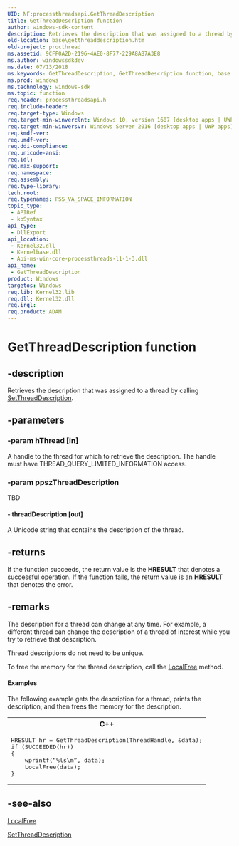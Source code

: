 ```yaml
---
UID: NF:processthreadsapi.GetThreadDescription
title: GetThreadDescription function
author: windows-sdk-content
description: Retrieves the description that was assigned to a thread by calling SetThreadDescription.
old-location: base\getthreaddescription.htm
old-project: procthread
ms.assetid: 9CFF0A2D-2196-4AE0-8F77-229A8AB7A3E8
ms.author: windowssdkdev
ms.date: 07/13/2018
ms.keywords: GetThreadDescription, GetThreadDescription function, base.getthreaddescription, processthreadsapi/GetThreadDescription
ms.prod: windows
ms.technology: windows-sdk
ms.topic: function
req.header: processthreadsapi.h
req.include-header: 
req.target-type: Windows
req.target-min-winverclnt: Windows 10, version 1607 [desktop apps | UWP apps]
req.target-min-winversvr: Windows Server 2016 [desktop apps | UWP apps]
req.kmdf-ver: 
req.umdf-ver: 
req.ddi-compliance: 
req.unicode-ansi: 
req.idl: 
req.max-support: 
req.namespace: 
req.assembly: 
req.type-library: 
tech.root: 
req.typenames: PSS_VA_SPACE_INFORMATION
topic_type:
 - APIRef
 - kbSyntax
api_type:
 - DllExport
api_location:
 - Kernel32.dll
 - Kernelbase.dll
 - Api-ms-win-core-processthreads-l1-1-3.dll
api_name:
 - GetThreadDescription
product: Windows
targetos: Windows
req.lib: Kernel32.lib
req.dll: Kernel32.dll
req.irql: 
req.product: ADAM
---
```


# GetThreadDescription function


## -description


Retrieves the description that was assigned to a thread by calling <a href="https://msdn.microsoft.com/0C17C60A-8DC9-4DB1-A3ED-5AFEBE598CBB">SetThreadDescription</a>.


## -parameters




### -param hThread [in]

A handle to the thread for which to retrieve the description. The handle must have THREAD_QUERY_LIMITED_INFORMATION access.


### -param ppszThreadDescription

TBD




#### - threadDescription [out]

A Unicode string that contains the description of the thread.


## -returns



If the function succeeds, the return value is the <b>HRESULT</b> that denotes a successful operation.
If the function fails, the return value is an <b>HRESULT</b> that denotes the error.





## -remarks



The description for a thread can change at any time. For example, a different thread can change the description of a thread of interest while you try to retrieve that description.

Thread descriptions do not need to be unique.

To free the memory for the thread description, call the <a href="https://msdn.microsoft.com/a0393983-cb43-4dfa-91a6-d82a5fb8de12">LocalFree</a> method.


#### Examples

The following example gets the description for a thread,  prints the description, and then frees the memory for the description.

<div class="code"><span codelanguage="ManagedCPlusPlus"><table>
<tr>
<th>C++</th>
</tr>
<tr>
<td>
<pre>HRESULT hr = GetThreadDescription(ThreadHandle, &amp;data);
if (SUCCEEDED(hr))
{   
    wprintf(“%ls\m”, data);
    LocalFree(data);
}
</pre>
</td>
</tr>
</table></span></div>



## -see-also




<a href="https://msdn.microsoft.com/a0393983-cb43-4dfa-91a6-d82a5fb8de12">LocalFree</a>



<a href="https://msdn.microsoft.com/0C17C60A-8DC9-4DB1-A3ED-5AFEBE598CBB">SetThreadDescription</a>
 

 


